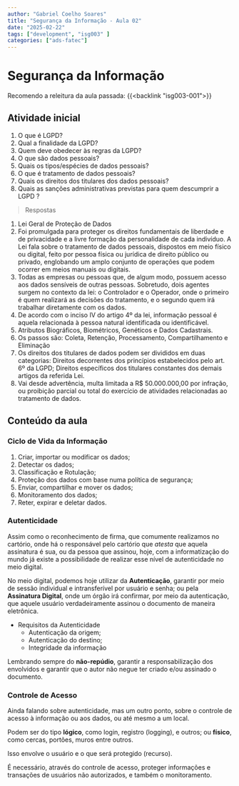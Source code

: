 ```yaml
---
author: "Gabriel Coelho Soares"
title: "Segurança da Informação - Aula 02"
date: "2025-02-22"
tags: ["development", "isg003" ]
categories: ["ads-fatec"]
---
```

# Segurança da Informação

Recomendo a releitura da aula passada: {{<backlink "isg003-001">}}

## Atividade inicial

1. O que é LGPD?
2. Qual a finalidade da LGPD?
3. Quem deve obedecer às regras da LGPD?
4. O que são dados pessoais?
5. Quais os tipos/espécies de dados pessoais?
6. O que é tratamento de dados pessoais?  
7. Quais os direitos dos titulares dos dados pessoais?
8. Quais as sanções administrativas previstas para quem descumprir a LGPD ?

> Respostas

1. Lei Geral de Proteção de Dados
2. Foi promulgada para proteger os direitos fundamentais de liberdade e
de privacidade e a livre formação da personalidade de cada indivíduo.
A Lei fala sobre o tratamento de dados pessoais, dispostos em meio físico
ou digital, feito por pessoa física ou jurídica de direito público ou privado,
englobando um amplo conjunto de operações que podem ocorrer em meios
manuais ou digitais.
3. Todas as empresas ou pessoas que, de algum modo, possuem acesso aos
dados sensíveis de outras pessoas. Sobretudo, dois agentes surgem no contexto
da lei: o Controlador e o Operador, onde o primeiro é quem realizará as
decisões do tratamento, e o segundo quem irá trabalhar diretamente com os dados.
4. De acordo com o inciso IV do artigo 4º da lei, informação pessoal é
aquela relacionada à pessoa natural identificada ou identificável.
5. Atributos Biográficos, Biométricos, Genéticos e Dados Cadastrais.
6. Os passos são: Coleta, Retenção, Processamento, Compartilhamento e
Eliminação
7. Os direitos dos titulares de dados podem ser divididos em duas categorias: Direitos decorrentes dos princípios estabelecidos pelo art. 6º da LGPD; Direitos específicos dos titulares constantes dos demais artigos da referida Lei.
8. Vai desde advertência, multa limitada a R$ 50.000.000,00 por infração,
ou proibição parcial ou total do exercício de atividades relacionadas ao
tratamento de dados.

## Conteúdo da aula

### Ciclo de Vida da Informação

1. Criar, importar ou modificar os dados;
2. Detectar os dados;
3. Classificação e Rotulação;
4. Proteção dos dados com base numa política de segurança;
5. Enviar, compartilhar e mover os dados;
6. Monitoramento dos dados;
7. Reter, expirar e deletar dados.

### Autenticidade

Assim como o reconhecimento de firma, que comumente realizamos no cartório,
onde há o responsável pelo cartório que *atesta* que aquela assinatura é
sua, ou da pessoa que assinou, hoje, com a informatização do mundo
já existe a possibilidade de realizar esse nível de autenticidade no
meio digital.

No meio digital, podemos hoje utilizar da **Autenticação**, garantir por meio
de sessão individual e intransferível por usuário e senha; ou pela **Assinatura
Digital**, onde um órgão irá confirmar, por meio da autenticação, que aquele
usuário verdadeiramente assinou o documento de maneira eletrônica.

- Requisitos da Autenticidade
  - Autenticação da origem;
  - Autenticação do destino;
  - Integridade da informação

Lembrando sempre do **não-repúdio**, garantir a responsabilização dos envolvidos
e garantir que o autor não negue ter criado e/ou assinado o documento.

### Controle de Acesso

Ainda falando sobre autenticidade, mas um outro ponto, sobre o controle
de acesso à informação ou aos dados, ou até mesmo a um local.

Podem ser do tipo **lógico**, como login, registro (logging), e outros;
ou **físico**, como cercas, portões, muros entre outros.

Isso envolve o usuário e o que será protegido (recurso).

É necessário, através do controle de acesso, proteger informações
e transações de usuários não autorizados, e também o monitoramento.
